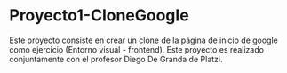 # Proyecto1-CloneGoogle
Este proyecto consiste en crear un clone de la página de inicio de google como ejercicio (Entorno visual - frontend). Este proyecto es realizado conjuntamente con el profesor Diego De Granda de Platzi.
